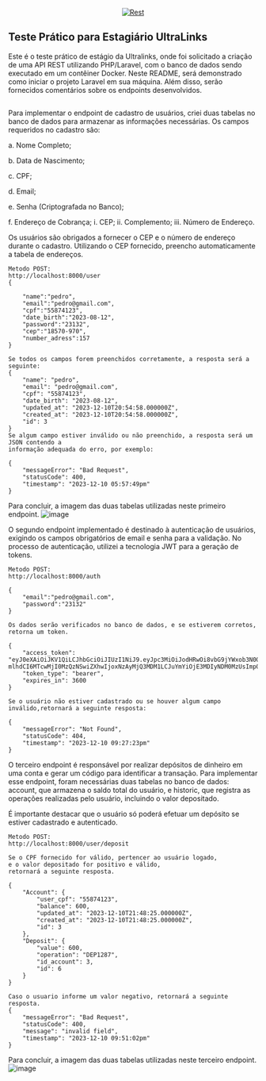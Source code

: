 

<p align="center">
<a href="https://github.com/laravel/framework/actions"><img src="https://th.bing.com/th/id/OIP.gV9AeJImpGRTlDs_560erwHaEg?w=287&h=180&c=7&r=0&o=5&pid=1.7" alt="Rest"></a>

## Teste Prático para Estagiário UltraLinks

Este é o teste prático de estágio da Ultralinks, onde foi solicitado a criação de uma API REST utilizando PHP/Laravel, com o banco de dados sendo executado em um contêiner Docker. Neste README, será demonstrado como iniciar o projeto Laravel em sua máquina. Além disso, serão fornecidos comentários sobre os endpoints desenvolvidos.
##
Para implementar o endpoint de cadastro de usuários, criei duas tabelas no banco de dados para armazenar as informações necessárias. Os campos requeridos no cadastro são:

a. Nome Completo;

b. Data de Nascimento;

c. CPF;

d. Email;

e. Senha (Criptografada no Banco);

f. Endereço de Cobrança;
i. CEP;
ii. Complemento;
iii. Número de Endereço.

Os usuários são obrigados a fornecer o CEP e o número de endereço durante o cadastro. Utilizando o CEP fornecido, preencho automaticamente a tabela de endereços. 

```
Metodo POST:
http://localhost:8000/user
{

    "name":"pedro",
    "email":"pedro@gmail.com",
    "cpf":"55874123",
    "date_birth":"2023-08-12",
    "password":"23132",
    "cep":"18570-970",
    "number_adress":157
}

Se todos os campos forem preenchidos corretamente, a resposta será a seguinte:
{
    "name": "pedro",
    "email": "pedro@gmail.com",
    "cpf": "55874123",
    "date_birth": "2023-08-12",
    "updated_at": "2023-12-10T20:54:58.000000Z",
    "created_at": "2023-12-10T20:54:58.000000Z",
    "id": 3
}
Se algum campo estiver inválido ou não preenchido, a resposta será um JSON contendo a
informação adequada do erro, por exemplo:

{
    "messageError": "Bad Request",
    "statusCode": 400,
    "timestamp": "2023-12-10 05:57:49pm"
}
```
Para concluir, a imagem das duas tabelas utilizadas neste primeiro endpoint.
![image](https://github.com/ThalesJ2/Ultralinks-Thales/assets/95149974/00428d2f-2539-40de-9d91-5a5f6130df60)

O segundo endpoint implementado é destinado à autenticação de usuários, exigindo os campos obrigatórios de email e senha para a validação. No processo de autenticação, utilizei a tecnologia JWT para a geração de tokens.

```
Metodo POST:
http://localhost:8000/auth

{
    "email":"pedro@gmail.com",
    "password":"23132"
}

Os dados serão verificados no banco de dados, e se estiverem corretos, retorna um token.

{
    "access_token": "eyJ0eXAiOiJKV1QiLCJhbGciOiJIUzI1NiJ9.eyJpc3MiOiJodHRwOi8vbG9jYWxob3N0OjgwMDAvYXV0aCIsI
mlhdCI6MTcwMjI0MzQzNSwiZXhwIjoxNzAyMjQ3MDM1LCJuYmYiOjE3MDIyNDM0MzUsImp0aSI6IjdISWtUT0JleTBTeEdhaUsiLCJzdWIiOiIzIiwicHJ2IjoiMjNiZDVjODk0OWY2MDBhZGIzOWU3MDFjNDAwODcyZGI3YTU5NzZmNyJ9.ZuTaKi2eHU1WV_HFWWhep6X5ptMfaCkHi1MwuEy9EiE",
    "token_type": "bearer",
    "expires_in": 3600
}

Se o usuário não estiver cadastrado ou se houver algum campo inválido,retornará a seguinte resposta:

{
    "messageError": "Not Found",
    "statusCode": 404,
    "timestamp": "2023-12-10 09:27:23pm"
}
```

O terceiro endpoint é responsável por realizar depósitos de dinheiro em uma conta e gerar um código para identificar a transação. Para implementar esse endpoint, foram necessárias duas tabelas no banco de dados: account, que armazena o saldo total do usuário, e historic, que registra as operações realizadas pelo usuário, incluindo o valor depositado.

É importante destacar que o usuário só poderá efetuar um depósito se estiver  cadastrado e autenticado.

```
Metodo POST:
http://localhost:8000/user/deposit

Se o CPF fornecido for válido, pertencer ao usuário logado,
e o valor depositado for positivo e válido,
retornará a seguinte resposta.

{
    "Account": {
        "user_cpf": "55874123",
        "balance": 600,
        "updated_at": "2023-12-10T21:48:25.000000Z",
        "created_at": "2023-12-10T21:48:25.000000Z",
        "id": 3
    },
    "Deposit": {
        "value": 600,
        "operation": "DEP1287",
        "id_account": 3,
        "id": 6
    }
}

Caso o usuario informe um valor negativo, retornará a seguinte resposta.
{
    "messageError": "Bad Request",
    "statusCode": 400,
    "message": "invalid field",
    "timestamp": "2023-12-10 09:51:02pm"
}
```
Para concluir, a imagem das duas tabelas utilizadas neste terceiro endpoint.
![image](https://github.com/ThalesJ2/Ultralinks-Thales/assets/95149974/2b331d07-d359-44ec-8d13-fad431d138f2)


